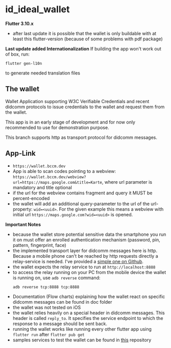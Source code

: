 # id_ideal_wallet

**Flutter 3.10.x**

- after last update it is possible that the wallet is only buildable with at least this
  flutter-version (because of some problems with pdf package)

**Last update added Internationalization**
If building the app won't work out of box, run:

```
flutter gen-l10n
```

to generate needed translation files

## The wallet

Wallet Application supporting W3C Verifiable Credentials and recent didcomm protocols
to issue credentials to the wallet and request them from the wallet.

This app is in an early stage of development and for now only recommended to use for demonstration
purpose.

This branch supports http as transport protocol for didcomm messages.

## App-Link

- `https://wallet.bccm.dev`
- App is able to scan codes pointing to a
  webview: `https://wallet.bccm.dev/webview?url=https://maps.google.com&title=Karte`, where url
  parameter is mandatory and title optional
- if the url for the webview contains fragment and query it MUST be percent-encoded
- the wallet will add an additional query-parameter to the url of the url-property: `wid=<uuid>`.
  For the given example this means a webview with initial
  url `https://maps.google.com?wid=<uuid>` is opened.

**Important Notes**

- because the wallet store potential sensitive data the smartphone you run it on must offer an
  enrolled authentication mechanism (password, pin, pattern, fingerprint, face)
- the implemented transport layer for didcomm messages here is http. Because a mobile phone can't be
  reached by http requests directly a relay-service is needed. I've provided
  a [simple one on Github](https://github.com/b2cm/simple_didcomm_relay).
- the wallet expects the relay service to run at `http://localhost:8888`
- to access the relay running on your PC from the mobile device the wallet is running on,
  use `adb reverse` command:
  ```
  adb reverse tcp:8888 tcp:8888
  ```
- Documentation  (Flow charts) explaining how the wallet react on specific didcomm messages can be
  found in doc folder
- the wallet was not tested on iOS
- the wallet relies heavily on a special header in didcomm messages. This header is
  called `reply_to`. It specifies the service endpoint to which the response to a message should be
  sent back.
- running the wallet works like running every other flutter app using `flutter run`
  after `flutter pub get`
- samples services to test the wallet can be found
  in [this](https://github.com/b2cm/didcomm_examples) repository
